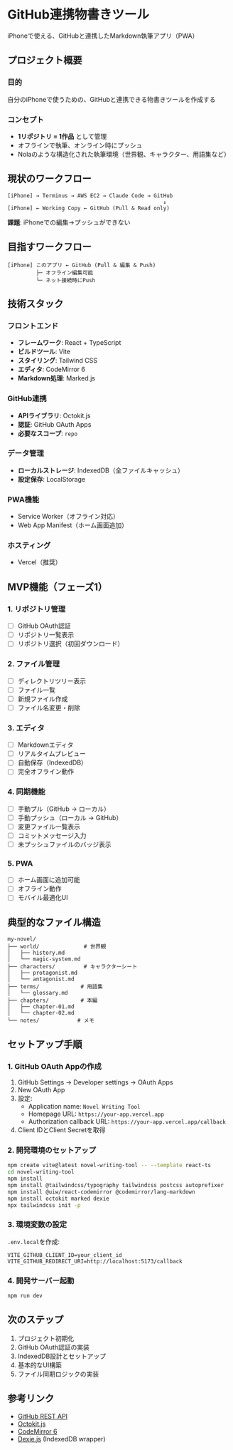 # GitHub連携物書きツール

iPhoneで使える、GitHubと連携したMarkdown執筆アプリ（PWA）

## プロジェクト概要

### 目的

自分のiPhoneで使うための、GitHubと連携できる物書きツールを作成する

### コンセプト

- **1リポジトリ = 1作品** として管理
- オフラインで執筆、オンライン時にプッシュ
- Nolaのような構造化された執筆環境（世界観、キャラクター、用語集など）

## 現状のワークフロー

```
[iPhone] → Terminus → AWS EC2 → Claude Code → GitHub
                                                 ↓
[iPhone] ← Working Copy ← GitHub (Pull & Read only)
```

**課題**: iPhoneでの編集→プッシュができない

## 目指すワークフロー

```
[iPhone] このアプリ ← GitHub (Pull & 編集 & Push)
         ├─ オフライン編集可能
         └─ ネット接続時にPush
```

## 技術スタック

### フロントエンド

- **フレームワーク**: React + TypeScript
- **ビルドツール**: Vite
- **スタイリング**: Tailwind CSS
- **エディタ**: CodeMirror 6
- **Markdown処理**: Marked.js

### GitHub連携

- **APIライブラリ**: Octokit.js
- **認証**: GitHub OAuth Apps
- **必要なスコープ**: `repo`

### データ管理

- **ローカルストレージ**: IndexedDB（全ファイルキャッシュ）
- **設定保存**: LocalStorage

### PWA機能

- Service Worker（オフライン対応）
- Web App Manifest（ホーム画面追加）

### ホスティング

- Vercel（推奨）

## MVP機能（フェーズ1）

### 1. リポジトリ管理

- [ ] GitHub OAuth認証
- [ ] リポジトリ一覧表示
- [ ] リポジトリ選択（初回ダウンロード）

### 2. ファイル管理

- [ ] ディレクトリツリー表示
- [ ] ファイル一覧
- [ ] 新規ファイル作成
- [ ] ファイル名変更・削除

### 3. エディタ

- [ ] Markdownエディタ
- [ ] リアルタイムプレビュー
- [ ] 自動保存（IndexedDB）
- [ ] 完全オフライン動作

### 4. 同期機能

- [ ] 手動プル（GitHub → ローカル）
- [ ] 手動プッシュ（ローカル → GitHub）
- [ ] 変更ファイル一覧表示
- [ ] コミットメッセージ入力
- [ ] 未プッシュファイルのバッジ表示

### 5. PWA

- [ ] ホーム画面に追加可能
- [ ] オフライン動作
- [ ] モバイル最適化UI

## 典型的なファイル構造

```
my-novel/
├── world/              # 世界観
│   ├── history.md
│   └── magic-system.md
├── characters/         # キャラクターシート
│   ├── protagonist.md
│   └── antagonist.md
├── terms/             # 用語集
│   └── glossary.md
├── chapters/          # 本編
│   ├── chapter-01.md
│   └── chapter-02.md
└── notes/            # メモ
```

## セットアップ手順

### 1. GitHub OAuth Appの作成

1. GitHub Settings → Developer settings → OAuth Apps
2. New OAuth App
3. 設定:
   - Application name: `Novel Writing Tool`
   - Homepage URL: `https://your-app.vercel.app`
   - Authorization callback URL: `https://your-app.vercel.app/callback`
4. Client IDとClient Secretを取得

### 2. 開発環境のセットアップ

```bash
npm create vite@latest novel-writing-tool -- --template react-ts
cd novel-writing-tool
npm install
npm install @tailwindcss/typography tailwindcss postcss autoprefixer
npm install @uiw/react-codemirror @codemirror/lang-markdown
npm install octokit marked dexie
npx tailwindcss init -p
```

### 3. 環境変数の設定

`.env.local`を作成:

```
VITE_GITHUB_CLIENT_ID=your_client_id
VITE_GITHUB_REDIRECT_URI=http://localhost:5173/callback
```

### 4. 開発サーバー起動

```bash
npm run dev
```

## 次のステップ

1. プロジェクト初期化
2. GitHub OAuth認証の実装
3. IndexedDB設計とセットアップ
4. 基本的なUI構築
5. ファイル同期ロジックの実装

## 参考リンク

- [GitHub REST API](https://docs.github.com/en/rest)
- [Octokit.js](https://github.com/octokit/octokit.js)
- [CodeMirror 6](https://codemirror.net/)
- [Dexie.js](https://dexie.org/) (IndexedDB wrapper)
